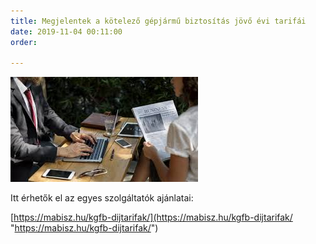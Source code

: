 ```yaml
---
title: Megjelentek a kötelező gépjármű biztosítás jövő évi tarifái
date: 2019-11-04 00:11:00
order: 

---
```

![](/uploads/images.jpg)

Itt érhetők el az egyes szolgáltatók ajánlatai:

[https://mabisz.hu/kgfb-dijtarifak/](https://mabisz.hu/kgfb-dijtarifak/ "https://mabisz.hu/kgfb-dijtarifak/")